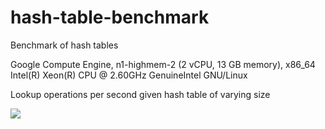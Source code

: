 hash-table-benchmark
=======================

Benchmark of hash tables

Google Compute Engine, n1-highmem-2 (2 vCPU, 13 GB memory), x86_64 Intel(R) Xeon(R) CPU @ 2.60GHz GenuineIntel GNU/Linux 

Lookup operations per second given hash table of varying size

![](https://lonewolfer.files.wordpress.com/2015/01/hash-table-benchmark.png)
